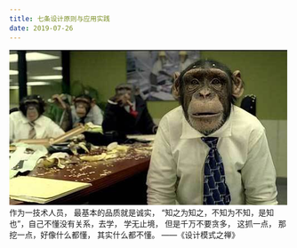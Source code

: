 ```yaml
---
title: 七条设计原则与应用实践
date: 2019-07-26
---
```


![](/images/monkey-programer.jpg)
作为一技术人员， 最基本的品质就是诚实， “知之为知之，不知为不知，是知也”，自己不懂没有关系，去学， 学无止境， 但是千万不要贪多， 这抓一点， 那挖一点，好像什么都懂， 其实什么都不懂。 ——《设计模式之禅》


<!-- more -->

